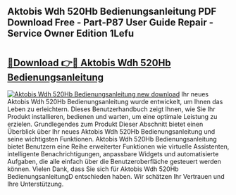 ## Aktobis Wdh 520Hb Bedienungsanleitung PDF Download Free - Part-P87 User Guide Repair - Service Owner Edition 1Lefu

# <h2><a href="http://df1e42u.blite.top/?on=Aktobis+Wdh+520Hb+Bedienungsanleitung">🔗Download 👉🔴 Aktobis Wdh 520Hb Bedienungsanleitung</a></h2>

[![Aktobis Wdh 520Hb Bedienungsanleitung new download](https://i.imgur.com/lujVjoI.png)](http://df1e42u.blite.top/?on=Aktobis+Wdh+520Hb+Bedienungsanleitung)
Ihr neues Aktobis Wdh 520Hb Bedienungsanleitung wurde entwickelt, um Ihnen das Leben zu erleichtern. Dieses Benutzerhandbuch zeigt Ihnen, wie Sie Ihr Produkt installieren, bedienen und warten, um eine optimale Leistung zu erzielen. Grundlegendes zum Produkt Dieser Abschnitt bietet einen Überblick über Ihr neues Aktobis Wdh 520Hb Bedienungsanleitung und seine wichtigsten Funktionen. Aktobis Wdh 520Hb Bedienungsanleitung bietet Benutzern eine Reihe erweiterter Funktionen wie virtuelle Assistenten, intelligente Benachrichtigungen, anpassbare Widgets und automatisierte Aufgaben, die alle einfach über die Benutzeroberfläche gesteuert werden können. Vielen Dank, dass Sie sich für Aktobis Wdh 520Hb BedienungsanleitungD entschieden haben. Wir schätzen Ihr Vertrauen und Ihre Unterstützung.
